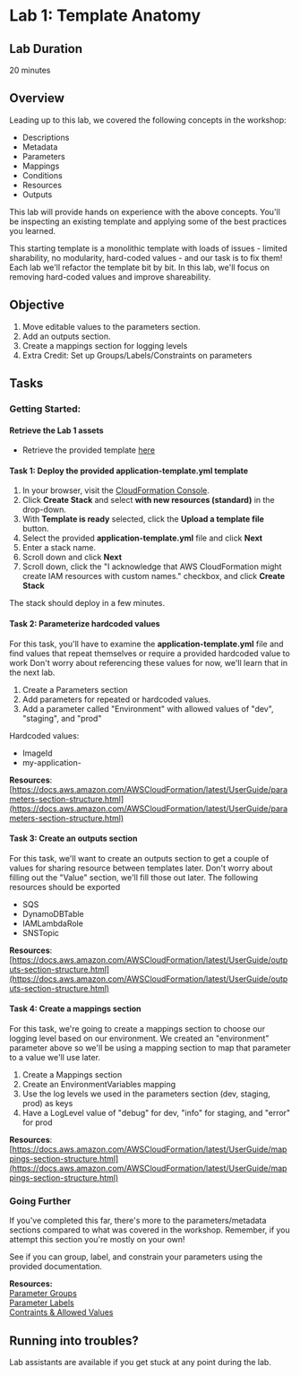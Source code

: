 # Lab 1: Template Anatomy

## Lab Duration

20 minutes

## Overview

Leading up to this lab, we covered the following concepts in the workshop:

* Descriptions
* Metadata
* Parameters
* Mappings
* Conditions
* Resources
* Outputs

This lab will provide hands on experience with the above concepts. You'll be inspecting an existing template and applying some of the best practices you learned.

This starting template is a monolithic template with loads of issues - limited sharability, no modularity, hard-coded values - and our task is to fix them! Each lab we'll refactor the template bit by bit. In this lab, we'll focus on removing hard-coded values and improve shareability.

## Objective

1. Move editable values to the parameters section.
2. Add an outputs section.
3. Create a mappings section for logging levels
4. Extra Credit: Set up Groups/Labels/Constraints on parameters

## Tasks

### Getting Started:

#### Retrieve the Lab 1 assets

* Retrieve the provided template [here](https://s3.amazonaws.com/ee-assets-prod-us-east-1/modules/4f72338021624235bb4652243e03a8c0/v1/application-template.yml)

#### Task 1: Deploy the provided application-template.yml template

1. In your browser, visit the [CloudFormation Console](https://us-west-2.console.aws.amazon.com/cloudformation/home?region=us-west-2#/stacks).
2. Click **Create Stack** and select **with new resources (standard)** in the drop-down.
3. With **Template is ready** selected, click the **Upload a template file** button.
4. Select the provided **application-template.yml** file and click **Next**
5. Enter a stack name.
6. Scroll down and click **Next**
7. Scroll down, click the "I acknowledge that AWS CloudFormation might create IAM resources with custom names." checkbox, and click **Create Stack**

The stack should deploy in a few minutes.

#### Task 2: Parameterize hardcoded values

For this task, you'll have to examine the **application-template.yml** file and find values that repeat themselves or require a provided hardcoded value to work Don't worry about referencing these values for now, we'll learn that in the next lab. 

1. Create a Parameters section
2. Add parameters for repeated or hardcoded values.
3. Add a parameter called "Environment" with allowed values of "dev", "staging", and "prod"

Hardcoded values:
* ImageId
* my-application-

**Resources**:  
[https://docs.aws.amazon.com/AWSCloudFormation/latest/UserGuide/parameters-section-structure.html](https://docs.aws.amazon.com/AWSCloudFormation/latest/UserGuide/parameters-section-structure.html)  

#### Task 3: Create an outputs section

For this task, we'll want to create an outputs section to get a couple of values for sharing resource between templates later. Don't worry about filling out the "Value" section, we'll fill those out later. The following resources should be exported

* SQS
* DynamoDBTable
* IAMLambdaRole
* SNSTopic

**Resources**:  
[https://docs.aws.amazon.com/AWSCloudFormation/latest/UserGuide/outputs-section-structure.html](https://docs.aws.amazon.com/AWSCloudFormation/latest/UserGuide/outputs-section-structure.html)

#### Task 4: Create a mappings section

For this task, we're going to create a mappings section to choose our logging level based on our environment. We created an "environment" parameter above so we'll be using a mapping section to map that parameter to a value we'll use later.

1. Create a Mappings section
2. Create an EnvironmentVariables mapping
3. Use the log levels we used in the parameters section (dev, staging, prod) as keys
4. Have a LogLevel value of "debug" for dev, "info" for staging, and "error" for prod

**Resources**:  
[https://docs.aws.amazon.com/AWSCloudFormation/latest/UserGuide/mappings-section-structure.html](https://docs.aws.amazon.com/AWSCloudFormation/latest/UserGuide/mappings-section-structure.html)

### Going Further

If you've completed this far, there's more to the parameters/metadata sections compared to what was covered in the workshop. Remember, if you attempt this section you're mostly on your own!

See if you can group, label, and constrain your parameters using the provided documentation.

**Resources:**  
[Parameter Groups](https://docs.aws.amazon.com/AWSCloudFormation/latest/UserGuide/aws-resource-cloudformation-interface.html)  
[Parameter Labels](https://docs.aws.amazon.com/AWSCloudFormation/latest/UserGuide/aws-properties-cloudformation-interface-parameterlabel.html)  
[Contraints & Allowed Values](https://docs.aws.amazon.com/AWSCloudFormation/latest/UserGuide/parameters-section-structure.html)  

## Running into troubles?

Lab assistants are available if you get stuck at any point during the lab.
